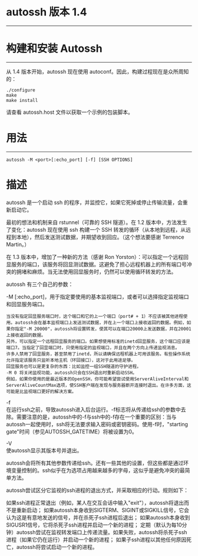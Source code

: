 # autossh 版本 1.4
-------------------

# 构建和安装 Autossh
--------------------

从 1.4 版本开始，autossh 现在使用 autoconf。因此，构建过程现在是众所周知的：

	./configure
	make
	make install

请查看 autossh.host 文件以获取一个示例的包装脚本。

# 用法
-----
	autossh -M <port>[:echo_port] [-f] [SSH OPTIONS]
  
# 描述
autossh 是一个启动 ssh 的程序，并监控它，如果它死掉或停止传输流量，会重新启动它。

最初的想法和机制来自 rstunnel（可靠的 SSH 隧道）。在 1.2 版本中，方法发生了变化：autossh 现在使用 ssh 构建一个 SSH 转发的循环（从本地到远程，从远程到本地），然后发送测试数据，并期望收到回应。（这个想法要感谢 Terrence Martin。）

在 1.3 版本中，增加了一种新的方法（感谢 Ron Yorston）：可以指定一个远程回显服务的端口，该服务将回显测试数据。这避免了担心远程机器上的所有端口号冲突的拥堵和麻烦。当无法使用回显服务时，仍然可以使用循环转发的方法。

autossh 有三个自己的参数：

 -M <port>[:echo_port]，用于指定要使用的基本监视端口，或者可以选择指定监视端口和回显服务端口。
  
	当没有指定回显服务端口时，这个端口和它的上一个端口（port# + 1）不应该被其他进程使用。autossh会在基本监视端口上发送测试数据，并在上一个端口上接收返回的数据。例如，如果你指定"-M 20000"，autossh将设置转发，使其可以在端口20000上发送数据，并在20001上接收返回的数据。
	另外，可以指定一个远程回显服务的端口。如果想使用标准的inetd回显服务，这个端口应该是端口7。当指定了回显端口时，只使用指定的监视端口，并且在两个方向上传递监视消息。
	许多人禁用了回显服务，甚至禁用了inetd，所以请确保远程机器上可用该服务。有些操作系统允许指定该服务只监听本地主机（环回接口），这对于此用途足够。
	回显服务也可以是更复杂的东西：比如监控一组SSH隧道的守护进程。
	-M 0 将关闭监视功能，autossh只会在SSH退出时重新启动SSH。
	例如，如果你使用的是最近版本的OpenSSH，你可能希望尝试使用ServerAliveInterval和ServerAliveCountMax选项，使SSH客户端在发现与服务器断开连接时退出。在许多方面，这可能是比监视端口更好的解决方案。

 -f     
  在运行ssh之前，导致autossh进入后台运行。-f标志将从传递给ssh的参数中去除。需要注意的是，autossh中的-f与ssh中的-f存在一个重要的区别：当与autossh一起使用时，ssh将无法要求输入密码或密钥密码。使用-f时，"starting gate"时间（参见AUTOSSH_GATETIME）将被设置为0。

 -V     
  使autossh显示其版本号并退出。
  
autossh会将所有其他参数传递给ssh。还有一些其他的设置，但这些都是通过环境变量控制的。ssh似乎在为选项占用越来越多的字母，这似乎是避免冲突的最简单方法。

autossh尝试区分它监视的ssh进程的退出方式，并采取相应的行动。规则如下：

如果ssh进程正常退出（例如，某人在交互会话中输入"exit"），autossh将退出而不是重新启动；
如果autossh本身收到SIGTERM、SIGINT或SIGKILL信号，它会认为这是有意地发送的信号，并在杀死子ssh进程后退出；
如果autossh本身收到SIGUSR1信号，它将杀死子ssh进程并启动一个新的进程；
定期（默认为每10分钟）autossh尝试在监视转发端口上传递流量。如果失败，autossh将杀死子ssh进程（如果它仍在运行）并启动一个新的进程；
如果子ssh进程以其他任何原因死亡，autossh将尝试启动一个新的进程。
  
  
  
  
  
  
